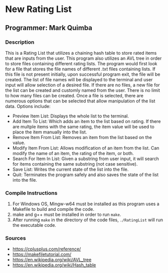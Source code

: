 # New Rating List
## Programmer: Mark Quimba

### Description
This is a Rating List that utilizes a chaining hash table to store rated items that are inputs from the user. This program also utilizes an AVL tree in order to store files containing different rating lists.
The program would first look for a file that stores the file names of different .txt files containing lists. If this file is not present initially, upon successful program exit, the file will be created. The 
list of file names will be displayed to the terminal and user input will allow selection of a desired file. If there are no files, a new file for the list can be created and customly named from the user. There
is no limit to how many files can be created. Once a file is selected, there are numerous options that can be selected that allow manipulation of the list data. Options include: <br>
- Preview Item List: Displays the whole list to the terminal.
- Add Item To List: Which adds an item to the list based on rating. If there are multple items with the same rating, the item value will be used to place the item manually into the list.
- Remove Item From List: Removes an item from the list based on the value.
- Modify Item From List: Allows modification of an item from the list. Can modify the name of an item, the rating of the item, or both.
- Search For Item In List: Given a substring from user input, it will search for items containing the same substring (not case sensitive).
- Save List: Writes the current state of the list into the file.
- Quit: Terminates the program safely and also saves the state of the list into the file.

### Compile Instructions
1. For Windows OS, Mingw-w64 must be installed as this program uses a Makefile to build and compile the code.
2. make and g++ must be installed in order to run ```make```.
3. After running ```make``` in the directory of the code files, ```./RatingList``` will run the executable code.

### Sources
- https://cplusplus.com/reference/
- https://makefiletutorial.com/
- https://en.wikipedia.org/wiki/AVL_tree
- https://en.wikipedia.org/wiki/Hash_table
